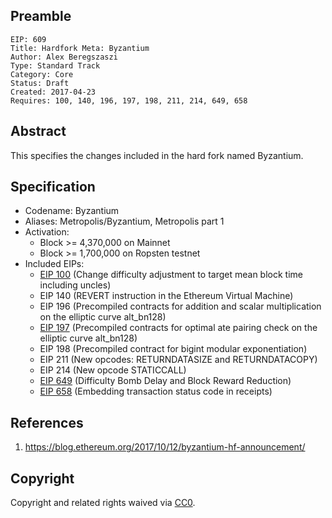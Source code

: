 ## Preamble

    EIP: 609
    Title: Hardfork Meta: Byzantium
    Author: Alex Beregszaszi
    Type: Standard Track
    Category: Core
    Status: Draft
    Created: 2017-04-23
    Requires: 100, 140, 196, 197, 198, 211, 214, 649, 658

## Abstract

This specifies the changes included in the hard fork named Byzantium.

## Specification

- Codename: Byzantium
- Aliases: Metropolis/Byzantium, Metropolis part 1
- Activation:
  - Block >= 4,370,000 on Mainnet
  - Block >= 1,700,000 on Ropsten testnet
- Included EIPs:
  - [EIP 100](./eip-100.md) (Change difficulty adjustment to target mean block time including uncles)
  - EIP 140 (REVERT instruction in the Ethereum Virtual Machine)
  - EIP 196 (Precompiled contracts for addition and scalar multiplication on the elliptic curve alt_bn128)
  - [EIP 197](./eip-197.md) (Precompiled contracts for optimal ate pairing check on the elliptic curve alt_bn128)
  - EIP 198 (Precompiled contract for bigint modular exponentiation)
  - EIP 211 (New opcodes: RETURNDATASIZE and RETURNDATACOPY)
  - EIP 214 (New opcode STATICCALL)
  - [EIP 649](./eip-649.md) (Difficulty Bomb Delay and Block Reward Reduction)
  - [EIP 658](./eip-658.md) (Embedding transaction status code in receipts)
  
## References

1. https://blog.ethereum.org/2017/10/12/byzantium-hf-announcement/

## Copyright

Copyright and related rights waived via [CC0](https://creativecommons.org/publicdomain/zero/1.0/).
